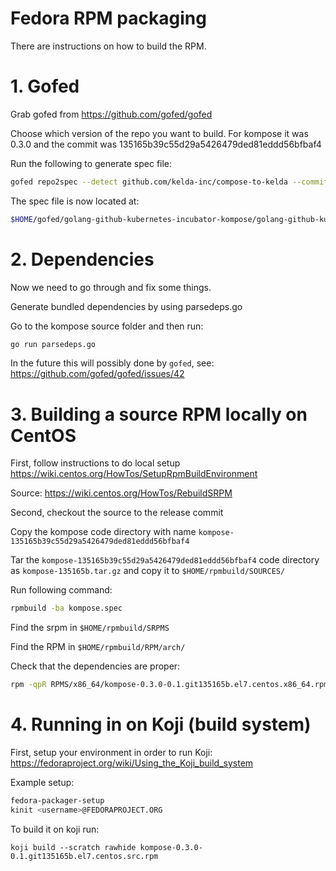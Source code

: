 # Fedora RPM packaging

There are instructions on how to build the RPM.

# 1.  Gofed

Grab gofed from https://github.com/gofed/gofed

Choose which version of the repo you want to build. For kompose it was 0.3.0 and the commit was 135165b39c55d29a5426479ded81eddd56bfbaf4

Run the following to generate spec file:
```sh
gofed repo2spec --detect github.com/kelda-inc/compose-to-kelda --commit 135165b39c55d29a5426479ded81eddd56bfbaf4 --with-extra --with-build -f
```

The spec file is now located at:
```sh
$HOME/gofed/golang-github-kubernetes-incubator-kompose/golang-github-kubernetes-incubator-kompose.spec
```

# 2. Dependencies

Now we need to go through and fix some things.

Generate bundled dependencies by using parsedeps.go

Go to the kompose source folder and then run:
```sh
go run parsedeps.go
```

In the future this will possibly done by `gofed`, see: https://github.com/gofed/gofed/issues/42


# 3. Building a source RPM locally on CentOS

First, follow instructions to do local setup https://wiki.centos.org/HowTos/SetupRpmBuildEnvironment

Source: https://wiki.centos.org/HowTos/RebuildSRPM

Second, checkout the source to the release commit

Copy the kompose code directory with name `kompose-135165b39c55d29a5426479ded81eddd56bfbaf4`

Tar the `kompose-135165b39c55d29a5426479ded81eddd56bfbaf4` code directory as `kompose-135165b.tar.gz` and copy it to `$HOME/rpmbuild/SOURCES/`

Run following command:
```sh
rpmbuild -ba kompose.spec
```

Find the srpm in `$HOME/rpmbuild/SRPMS`

Find the RPM in `$HOME/rpmbuild/RPM/arch/`

Check that the dependencies are proper:
```sh
rpm -qpR RPMS/x86_64/kompose-0.3.0-0.1.git135165b.el7.centos.x86_64.rpm
```

# 4. Running in on Koji (build system)

First, setup your environment in order to run Koji: https://fedoraproject.org/wiki/Using_the_Koji_build_system

Example setup:
```sh
fedora-packager-setup
kinit <username>@FEDORAPROJECT.ORG
```

To build it on koji run:
```
koji build --scratch rawhide kompose-0.3.0-0.1.git135165b.el7.centos.src.rpm
```
